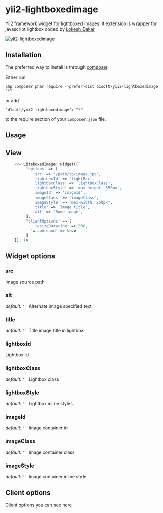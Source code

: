 yii2-lightboxedimage
===================

Yii2 framework widget for lightboxed images.
It extension is wrapper for javascript lightbox coded by [Lokesh Dakar](https://github.com/lokesh)

![yii2-lightboxedimage](https://image.ibb.co/j2p7Dn/image.png)

Installation
------------

The preferred way to install is through [composer](http://getcomposer.org/download/).

Either run

```
php composer.phar require --prefer-dist d1soft/yii2-lightboxedimage "*"
```

or add

```
"d1soft/yii2-lightboxedimage": "*"
```

to the require section of your `composer.json` file.


Usage
-----

## View

```php
	<?= LiteboxedImage::widget([
		 'options' => [
			'src' => '/path/to/image.jpg',
			'lightboxId' => 'lightBox',
			'lightboxClass' => 'lightBoxClass',
			'lightboxStyle' => 'max-height: 350px',
			'imageId' => 'imageId',
			'imageClass' => 'imageClass',
			'imageStyle' => 'max-width: 250px',
			'title' => 'Image title',
			'alt' => 'Some image',
		 ], 
		 'clientOptions' => [
			'resizeDuration' => 200,
		   'wrapAround' => true
		 ]
	]); ?>
```

## Widget options 

### src
Image source path

### alt
_default:_ `''`
Alternate image specified text 

### title
_default:_ `''`
Title image title in lightbox

### lightboxid
Lightbox id

### lightboxClass
_default:_ `''`
Lightbox class 

### lightboxStyle
_default:_ `''`
Lightbox inline styles

### imageId
_default:_ `''`
Image container id

### imageClass
_default:_ `''`
Image container class

### imageStyle
_default:_ `''`
Image container inline style

## Client options 
Client options you can see [here](http://lokeshdhakar.com/projects/lightbox2/#options)
